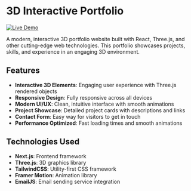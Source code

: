 # 3D Interactive Portfolio

[![Live Demo](https://img.shields.io/badge/demo-live-brightgreen)](https://portfolio-inky-delta-35.vercel.app/)

A modern, interactive 3D portfolio website built with React, Three.js, and other cutting-edge web technologies. This portfolio showcases projects, skills, and experience in an engaging 3D environment.

## Features

- **Interactive 3D Elements**: Engaging user experience with Three.js rendered objects
- **Responsive Design**: Fully responsive across all devices
- **Modern UI/UX**: Clean, intuitive interface with smooth animations
- **Project Showcase**: Detailed project cards with descriptions and links
- **Contact Form**: Easy way for visitors to get in touch
- **Performance Optimized**: Fast loading times and smooth animations

## Technologies Used

- **Next.js**: Frontend framework
- **Three.js**: 3D graphics library
- **TailwindCSS**: Utility-first CSS framework
- **Framer Motion**: Animation library
- **EmailJS**: Email sending service integration